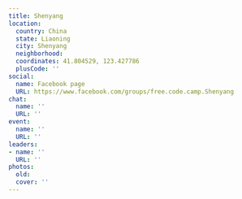 ```yaml
---
title: Shenyang
location:
  country: China
  state: Liaoning
  city: Shenyang
  neighborhood: 
  coordinates: 41.804529, 123.427786
  plusCode: ''
social:
  name: Facebook page
  URL: https://www.facebook.com/groups/free.code.camp.Shenyang
chat:
  name: ''
  URL: ''
event:
  name: ''
  URL: ''
leaders:
- name: ''
  URL: ''
photos:
  old: 
  cover: ''
---
```

